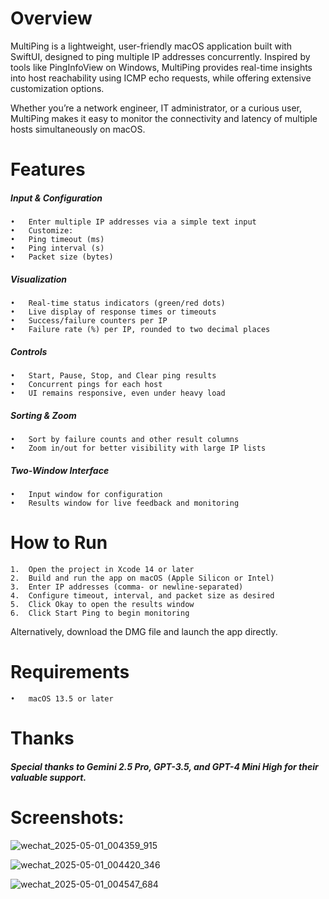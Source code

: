 # Overview

MultiPing is a lightweight, user-friendly macOS application built with SwiftUI, designed to ping multiple IP addresses concurrently. Inspired by tools like PingInfoView on Windows, MultiPing provides real-time insights into host reachability using ICMP echo requests, while offering extensive customization options.

Whether you’re a network engineer, IT administrator, or a curious user, MultiPing makes it easy to monitor the connectivity and latency of multiple hosts simultaneously on macOS.



# Features

##### Input & Configuration
	•	Enter multiple IP addresses via a simple text input
	•	Customize:
	•	Ping timeout (ms)
	•	Ping interval (s)
	•	Packet size (bytes)

##### Visualization
	•	Real-time status indicators (green/red dots)
	•	Live display of response times or timeouts
	•	Success/failure counters per IP
	•	Failure rate (%) per IP, rounded to two decimal places

##### Controls
	•	Start, Pause, Stop, and Clear ping results
	•	Concurrent pings for each host
	•	UI remains responsive, even under heavy load

##### Sorting & Zoom
	•	Sort by failure counts and other result columns
	•	Zoom in/out for better visibility with large IP lists

##### Two-Window Interface
	•	Input window for configuration
	•	Results window for live feedback and monitoring



# How to Run

	1.	Open the project in Xcode 14 or later
	2.	Build and run the app on macOS (Apple Silicon or Intel)
	3.	Enter IP addresses (comma- or newline-separated)
	4.	Configure timeout, interval, and packet size as desired
	5.	Click Okay to open the results window
	6.	Click Start Ping to begin monitoring

Alternatively, download the DMG file and launch the app directly.



# Requirements

	•	macOS 13.5 or later



# Thanks
##### Special thanks to Gemini 2.5 Pro, GPT-3.5, and GPT-4 Mini High for their valuable support.



# Screenshots:

![wechat_2025-05-01_004359_915](https://github.com/user-attachments/assets/ccc2ec5b-103a-47a0-992b-dbe4e9046a25)

![wechat_2025-05-01_004420_346](https://github.com/user-attachments/assets/fca7642a-eef3-4156-a003-758ab3d32090)

![wechat_2025-05-01_004547_684](https://github.com/user-attachments/assets/4c1a6093-5336-487e-b7b4-aaf87f9ec823)

